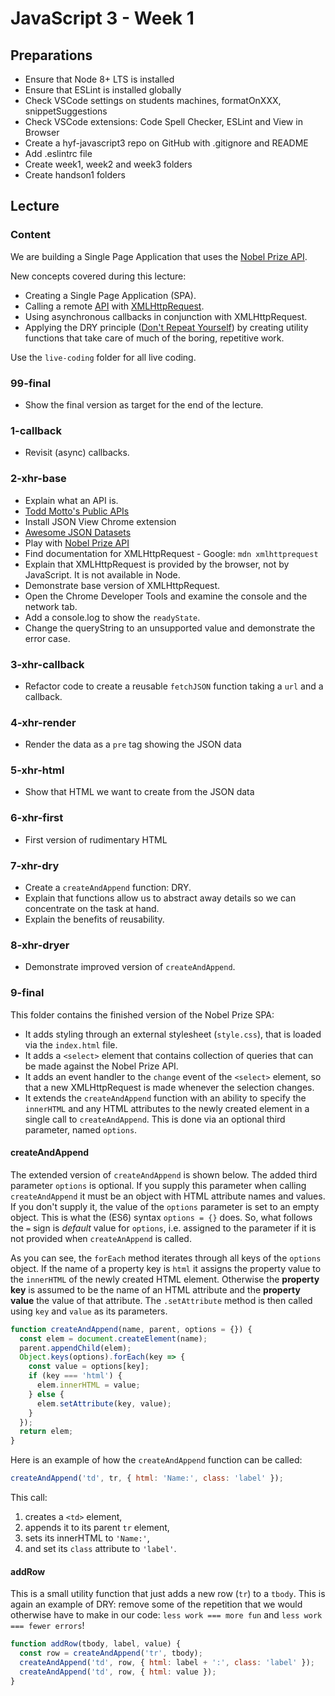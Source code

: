 # JavaScript 3 - Week 1

## Preparations

- Ensure that Node 8+ LTS is installed
- Ensure that ESLint is installed globally
- Check VSCode settings on students machines, formatOnXXX, snippetSuggestions
- Check VSCode extensions: Code Spell Checker, ESLint and View in Browser
- Create a hyf-javascript3 repo on GitHub with .gitignore and README
- Add .eslintrc file
- Create week1, week2 and week3 folders
- Create handson1 folders

## Lecture

### Content

We are building a Single Page Application that uses the [Nobel Prize API](https://nobelprize.readme.io/).

New concepts covered during this lecture:

- Creating a Single Page Application (SPA).
- Calling a remote [API](https://medium.freecodecamp.org/what-is-an-api-in-english-please-b880a3214a82) with [XMLHttpRequest](https://github.com/HackYourFuture/fundamentals/blob/master/fundamentals/XMLHttpRequest.md).
- Using asynchronous callbacks in conjunction with XMLHttpRequest.
- Applying the DRY principle ([Don't Repeat Yourself](https://en.wikipedia.org/wiki/Don%27t_repeat_yourself)) by creating utility functions that take care of much of the boring, repetitive work.

Use the `live-coding` folder for all live coding.

### 99-final

- Show the final version as target for the end of the lecture.

### 1-callback

- Revisit (async) callbacks.

### 2-xhr-base

- Explain what an API is.
- [Todd Motto's Public APIs](https://github.com/toddmotto/public-apis)
- Install JSON View Chrome extension
- [Awesome JSON Datasets](https://github.com/jdorfman/awesome-json-datasets)
- Play with [Nobel Prize API](https://nobelprize.readme.io/)
- Find documentation for XMLHttpRequest - Google: `mdn xmlhttprequest`
- Explain that XMLHttpRequest is provided by the browser, not by JavaScript. It is not available in Node.
- Demonstrate base version of XMLHttpRequest.
- Open the Chrome Developer Tools and examine the console and the network tab.
- Add a console.log to show the `readyState`.
- Change the queryString to an unsupported value and demonstrate the error case.

### 3-xhr-callback

- Refactor code to create a reusable `fetchJSON` function taking a `url` and a callback.

### 4-xhr-render

- Render the data as a `pre` tag showing the JSON data

### 5-xhr-html

- Show that HTML we want to create from the JSON data

### 6-xhr-first

- First version of rudimentary HTML

### 7-xhr-dry

- Create a `createAndAppend` function: DRY.
- Explain that functions allow us to abstract away details so we can concentrate on the task at hand.
- Explain the benefits of reusability.

### 8-xhr-dryer

- Demonstrate improved version of `createAndAppend`.

### 9-final

This folder contains the finished version of the Nobel Prize SPA:

- It adds styling through an external stylesheet (`style.css`), that is loaded via the `index.html` file.
- It adds a `<select>` element that contains collection of queries that can be made against the Nobel Prize API.
- It adds an event handler to the `change` event of the `<select>` element, so that a new XMLHttpRequest is made whenever the selection changes.
- It extends the `createAndAppend` function with an ability to specify the `innerHTML` and any HTML attributes to the newly created element in a single call to `createAndAppend`. This is done via an optional third parameter, named `options`.

#### createAndAppend

The extended version of `createAndAppend` is shown below. The added third parameter `options` is optional. If you supply this parameter when calling `createAndAppend` it must be an object with HTML attribute names and values. If you don't supply it, the value of the `options` parameter is set to an empty object. This is what the (ES6) syntax `options = {}` does. So, what follows the `=` sign is _default_ value for `options`, i.e. assigned to the parameter if it is not provided when `createAnAppend` is called.

As you can see, the `forEach` method iterates through all keys of the `options` object. If the name of a property key is `html` it assigns the property value to the `innerHTML` of the newly created HTML element. Otherwise the **property key** is assumed to be the name of an HTML attribute and the **property value** the value of that attribute. The `.setAttribute` method is then called using `key` and `value` as its parameters.


```js
function createAndAppend(name, parent, options = {}) {
  const elem = document.createElement(name);
  parent.appendChild(elem);
  Object.keys(options).forEach(key => {
    const value = options[key];
    if (key === 'html') {
      elem.innerHTML = value;
    } else {
      elem.setAttribute(key, value);
    }
  });
  return elem;
}
```

Here is an example of how the `createAndAppend` function can be called:

```js
createAndAppend('td', tr, { html: 'Name:', class: 'label' });
```

This call:

1. creates a `<td>` element,
2. appends it to its parent `tr` element,
3. sets its innerHTML to `'Name:'`,
4. and set its `class` attribute to `'label'`.

#### addRow

This is a small utility function that just adds a new row (`tr`) to a `tbody`. This is again an example of DRY: remove some of the repetition that we would otherwise have to make in our code: `less work === more fun` and `less work === fewer errors`!


```js
function addRow(tbody, label, value) {
  const row = createAndAppend('tr', tbody);
  createAndAppend('td', row, { html: label + ':', class: 'label' });
  createAndAppend('td', row, { html: value });
}
```